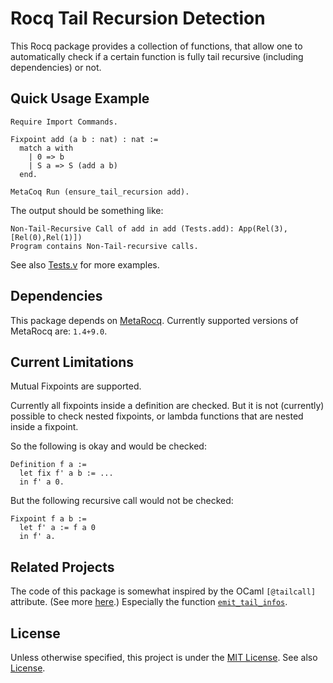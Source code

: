 # Rocq Tail Recursion Detection

This Rocq package provides a collection of functions, that allow one to automatically check if a certain function is fully tail recursive (including dependencies) or not.

## Quick Usage Example

```
Require Import Commands.

Fixpoint add (a b : nat) : nat :=
  match a with
    | 0 => b
    | S a => S (add a b)
  end.

MetaCoq Run (ensure_tail_recursion add).
```

The output should be something like:
```
Non-Tail-Recursive Call of add in add (Tests.add): App(Rel(3),[Rel(0),Rel(1)])
Program contains Non-Tail-recursive calls.
```

See also [Tests.v](./examples/Tests.v) for more examples.

## Dependencies

This package depends on [MetaRocq](https://metarocq.github.io/).
Currently supported versions of MetaRocq are: `1.4+9.0`.

## Current Limitations

Mutual Fixpoints are supported.

Currently all fixpoints inside a definition are checked.
But it is not (currently) possible to check nested fixpoints, or lambda functions that are nested inside a fixpoint.

So the following is okay and would be checked:
```
Definition f a :=
  let fix f' a b := ...
  in f' a 0.
```

But the following recursive call would not be checked:
```
Fixpoint f a b :=
  let f' a := f a 0
  in f' a.
```

## Related Projects

The code of this package is somewhat inspired by the OCaml `[@tailcall]` attribute.
(See more [here](https://ocaml.org/manual/5.3/attributes.html).)
Especially the function [`emit_tail_infos`](https://github.com/ocaml/ocaml/blob/b019ca28c88b21545b53d3d82fcf9a43a166768f/lambda/simplif.ml#L622).

## License

Unless otherwise specified, this project is under the [MIT License](https://mit-license.org/).
See also [License](./License).
